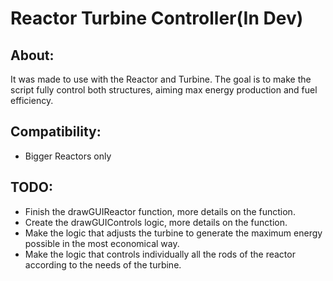 # Reactor Turbine Controller(In Dev)

## About:
It was made to use with the Reactor and Turbine. The goal is to make the script fully control both structures, aiming max energy production and fuel efficiency.

## Compatibility:
- Bigger Reactors only

## TODO:
- Finish the drawGUIReactor function, more details on the function.
- Create the drawGUIControls logic, more details on the function.
- Make the logic that adjusts the turbine to generate the maximum energy possible in the most economical way.
- Make the logic that controls individually all the rods of the reactor according to the needs of the turbine.
